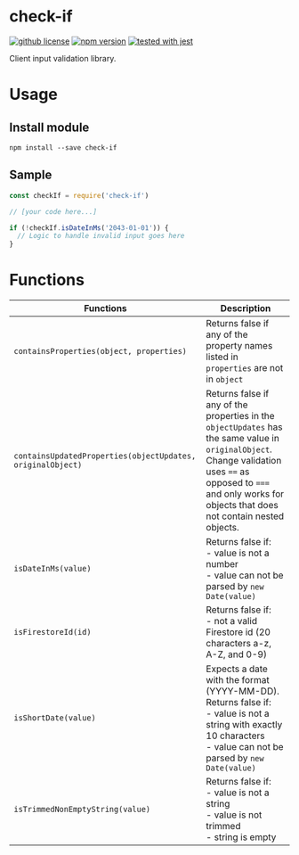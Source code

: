 # check-if

[![github license](https://img.shields.io/github/license/ericvera/check-if.svg?style=flat-square)](https://github.com/ericvera/check-if/blob/master/LICENSE)
[![npm version](https://img.shields.io/npm/v/check-if.svg?style=flat-square)](https://npmjs.org/package/check-if)
[![tested with jest](https://img.shields.io/badge/tested_with-jest-99424f.svg)](https://github.com/facebook/jest)

Client input validation library.

# Usage

## Install module

`npm install --save check-if`

## Sample

```javascript
const checkIf = require('check-if')

// [your code here...]

if (!checkIf.isDateInMs('2043-01-01')) {
  // Logic to handle invalid input goes here
}
```

# Functions

| Functions                                                  | Description                                                                                                                                                                                                            |
| ---------------------------------------------------------- | ---------------------------------------------------------------------------------------------------------------------------------------------------------------------------------------------------------------------- |
| `containsProperties(object, properties)`                   | Returns false if any of the property names listed in `properties` are not in `object`                                                                                                                                  |
| `containsUpdatedProperties(objectUpdates, originalObject)` | Returns false if any of the properties in the `objectUpdates` has the same value in `originalObject`. Change validation uses `==` as opposed to `===` and only works for objects that does not contain nested objects. |
| `isDateInMs(value)`                                        | Returns false if:</br>- value is not a number</br>- value can not be parsed by `new Date(value)`                                                                                                                       |
| `isFirestoreId(id)`                                        | Returns false if:</br>- not a valid Firestore id (20 characters a-z, A-Z, and 0-9)                                                                                                                                     |
| `isShortDate(value)`                                       | Expects a date with the format (YYYY-MM-DD). Returns false if:</br>- value is not a string with exactly 10 characters</br>- value can not be parsed by `new Date(value)`                                               |
| `isTrimmedNonEmptyString(value)`                           | Returns false if:</br>- value is not a string</br>- value is not trimmed</br>- string is empty                                                                                                                         |
